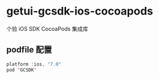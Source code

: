 # getui-gcsdk-ios-cocoapods
个验 iOS SDK CocoaPods 集成库

## podfile 配置
``` java
platform :ios, "7.0"
pod 'GCSDK'

```
